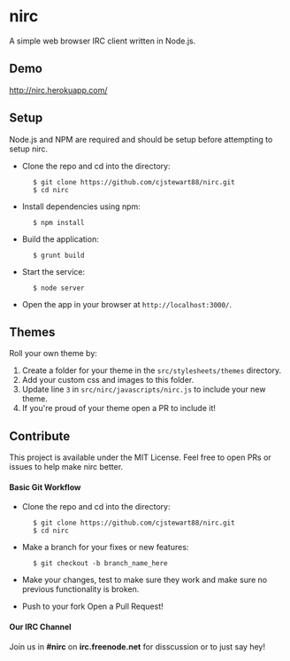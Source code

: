 # nirc
A simple web browser IRC client written in Node.js.

## Demo
http://nirc.herokuapp.com/

## Setup
Node.js and NPM are required and should be setup before attempting to setup nirc.

- Clone the repo and cd into the directory:

```
      $ git clone https://github.com/cjstewart88/nirc.git
      $ cd nirc
```

- Install dependencies using npm:

```
      $ npm install
```

- Build the application:

```
      $ grunt build
```

- Start the service:

```
      $ node server
```

- Open the app in your browser at `http://localhost:3000/`.

## Themes
Roll your own theme by:

1. Create a folder for your theme in the `src/stylesheets/themes` directory.
1. Add your custom css and images to this folder.
2. Update line `3` in `src/nirc/javascripts/nirc.js` to include your new theme.
3. If you're proud of your theme open a PR to include it!

## Contribute
This project is available under the MIT License. Feel free to open PRs or issues to
help make nirc better.

#### Basic Git Workflow

- Clone the repo and cd into the directory:

```
      $ git clone https://github.com/cjstewart88/nirc.git
      $ cd nirc
```

- Make a branch for your fixes or new features:

```
      $ git checkout -b branch_name_here
```

- Make your changes, test to make sure they work and make sure no previous
functionality is broken.

- Push to your fork Open a Pull Request!

#### Our IRC Channel
Join us in **#nirc** on **irc.freenode.net** for disscussion or to just say hey!
